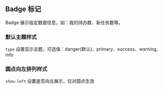 <div class="demo-header">
<p class="overviewicon">
  <span class="wapi-form-badge"/>
</p>

## Badge 标记

<nova-uxlink widget-name="Badge"></nova-uxlink>

Badge 展示指定数据信息，如：我的待办数、新任务数等。

</div>

### 默认主題样式

`type` 设置显示主题，可选值：danger(默认)、primary、success、warning、info

<demo-editor-mobilefirst link="badge/type.vue"></demo-editor-mobilefirst>

### 圆点向左排列样式

`show-left` 设置是否向左展示，仅对圆点生效

<nova-demo-view link="badge/type-left.vue"></nova-demo-view>
<br />
